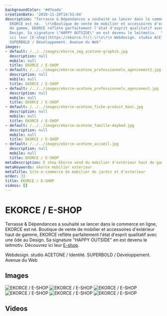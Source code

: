 ```yaml
---
backgroundColor: '#d7eada'
creationDate: '2018-11-20T14:51:04'
description: "Terrasse & Dépendances a souhaité se lancer dans le commerce en ligne,
  EKORCE est né.  \r\nBoutique de vente de mobilier et accessoires d'extérieur haut
  de gamme, EKORCE reflète parfaitement l'état d'esprit qualitatif avec une ôde au
  Design. Sa signature \"HAPPY OUTSIDE\" en est devenu le leitmotiv.  \r\nDécouvrez
  ici leur [E-shop](https://ekorce.fr/).\r\n\r\n Webdesign. studio ACETONE /  Identité.
  SUPERBOLD / Développement. Avenue du Web"
images:
- default: /../../images/ekorce_img_acetone-graphik.jpg
  description: null
  mobile: null
  title: EKORCE / E-SHOP
- default: /../../images/ekorce-acetone_professionnels_agencement2.jpg
  description: null
  mobile: null
  title: EKORCE / E-SHOP
- default: /../../images/ekorce-acetone_professionnels_agencement.jpg
  description: null
  mobile: null
  title: EKORCE / E-SHOP
- default: /../../images/ekorce-acetone_fiche-produit_banc.jpg
  description: null
  mobile: null
  title: EKORCE / E-SHOP
- default: /../../images/ekorce-acetone_famille-daybed.jpg
  description: null
  mobile: null
  title: EKORCE / E-SHOP
- default: /../../images/ekorce-acetone_accueil.jpg
  description: null
  mobile: null
  title: EKORCE / E-SHOP
metaDescription: E shop Ekorce vend du mobilier d'extérieur haut de gamme
metaKeywords: ekorce mobilier exterieur
metaTitle: Site e-commerce de mobilier de jardin et d'extérieur
order: 33
title: EKORCE / E-SHOP
videos: []
---
```


# EKORCE / E-SHOP

Terrasse & Dépendances a souhaité se lancer dans le commerce en ligne, EKORCE est né.
Boutique de vente de mobilier et accessoires d'extérieur haut de gamme, EKORCE reflète parfaitement l'état d'esprit qualitatif avec une ôde au Design. Sa signature "HAPPY OUTSIDE" en est devenu le leitmotiv.
Découvrez ici leur [E-shop](https://ekorce.fr/).

 Webdesign. studio ACETONE /  Identité. SUPERBOLD / Développement. Avenue du Web

## Images

![EKORCE / E-SHOP](/../../images/ekorce_img_acetone-graphik.jpg)
![EKORCE / E-SHOP](/../../images/ekorce-acetone_professionnels_agencement2.jpg)
![EKORCE / E-SHOP](/../../images/ekorce-acetone_professionnels_agencement.jpg)
![EKORCE / E-SHOP](/../../images/ekorce-acetone_fiche-produit_banc.jpg)
![EKORCE / E-SHOP](/../../images/ekorce-acetone_famille-daybed.jpg)
![EKORCE / E-SHOP](/../../images/ekorce-acetone_accueil.jpg)

## Videos
